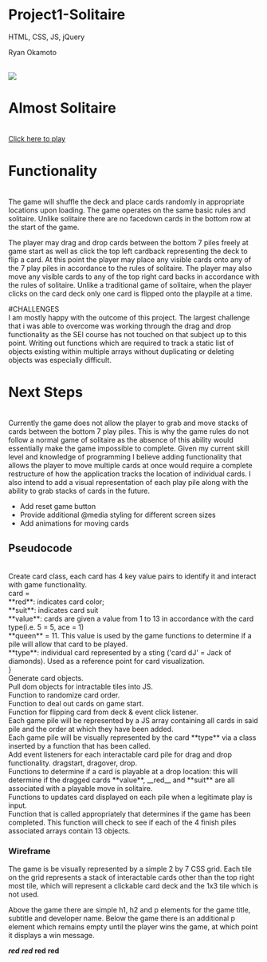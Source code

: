 # Project1-Solitaire
HTML, CSS, JS, jQuery

Ryan Okamoto

<br>

<img src="https://i.imgur.com/egmRaG2.png">

# Almost Solitaire
<br>
<a href="https://WeAreRyan.github.io/SEI-Project-1-Solitare/">Click here to play</a>

# Functionality
<br>
The game will shuffle the deck and place cards randomly in appropriate locations upon loading. The game operates on the same basic rules and solitaire. Unlike solitaire there are no facedown cards in the bottom row at the start of the game. 

The player may drag and drop cards between the bottom 7 piles freely at game start as well as click the top left cardback representing the deck to flip a card. At this point the player may place any visible cards onto any of the 7 play piles in accordance to the rules of solitaire. The player may also move any visible cards to any of the top right card backs in accordance with the rules of solitaire. Unlike a traditional game of solitaire, when the player clicks on the card deck only one card is flipped onto the playpile at a time. 

#CHALLENGES
</br>
I am mostly happy with the outcome of this project. The largest challenge that i was able to overcome was working through the drag and drop functionality as the SEI course has not touched on that subject up to this point. Writing out functions which are required to track a static list of objects existing within multiple arrays without duplicating or deleting objects was especially difficult. </br>


# Next Steps
<br>
Currently the game does not allow the player to grab and move stacks of cards between the bottom 7 play piles. This is why the game rules do not follow a normal game of solitaire as the absence of this ability would essentially make the game impossible to complete. Given my current skill level and knowledge of programming I believe adding functionality that allows the player to move multiple cards at once would require a complete restructure of how the application tracks the location of individual cards. I also intend to add a visual representation of each play pile along with the ability to grab stacks of cards in the future. </br>

- Add reset game button
- Provide additional @media styling for different screen sizes
- Add animations for moving cards

## Pseudocode
<br>
Create card class, each card has 4 key value pairs to identify it and interact with game functionality.</br>
card = <br/>
    **red**: indicates card color;<br/>
    **suit**: indicates card suit<br/>
    **value**: cards are given a value from 1 to 13 in accordance with the card type(i.e. 5 = 5, ace = 1)<br/>**queen** = 11. This value is used by the game functions to determine if a pile will allow that card to be played.<br/> 
    **type**: individual card represented by a sting ('card dJ' = Jack of diamonds). Used as a reference point for card visualization. <br/>
}<br/>
Generate card objects.<br/>
Pull dom objects for intractable tiles into JS.<br/>
Function to randomize card order.<br/>
Function to deal out cards on game start.<br/>
Function for flipping card from deck & event click listener.<br/>
Each game pile will be represented by a JS array containing all cards in said pile and the order at which they have been added.<br/>
Each game pile will be visually represented by the card 
**type**
 via a class inserted by a function that has been called.<br/>
Add event listeners for each interactable card pile for drag and drop functionality. dragstart, dragover, drop.<br/>
Functions to determine if a card is playable at a drop location: this will determine if the dragged cards **value**, __red__ and **suit** are all associated with a playable move in solitaire.<br/>
Functions to updates card displayed on each pile when a legitimate play is input.<br/>
Function that is called appropriately that determines if the game has been completed. This function will check to see if each of the 4 finish piles associated arrays contain 13 objects.

### Wireframe

The game is be visually represented by a simple 2 by 7 CSS grid. Each tile on the grid represents a stack of interactable cards other than the top right most tile, which will represent a clickable card deck and the 1x3 tile which is not used.</br>

Above the game there are simple h1, h2 and p elements for the game title, subtitle and developer name. Below the game there is an additional p element which remains empty until the player wins the game, at which point it displays a win message. 

***red***
___red___
 __red__
  **red**
